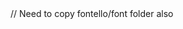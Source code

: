 <link rel="stylesheet" href="static/fontello/css/fontello.min.css"> // Need to copy fontello/font folder also
<link rel="stylesheet" href="static/www/css/app.css">
<link rel="stylesheet" href="static/www/css/blocks.css">
<link rel="stylesheet" href="static/www/css/one.style.css">
<link rel="stylesheet" href="static/www/css/footer-v7.css">
<link rel="stylesheet" href="static/www/css/one.dark.css">
